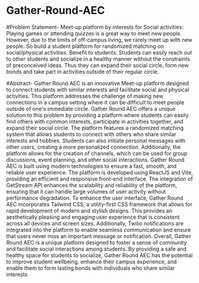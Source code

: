 # Gather-Round-AEC

#Problem Statement-
Meet-up platform by interests for Social activities:
Playing games or attending quizzes is a great way to meet new people. However,
due to the limits of off-campus living, we rarely meet up with new people. So build a
student platform for randomized matching on social/physical activities.
Benefit to students: Students can easily reach out to other students and socialize in
a healthy manner without the constraints of preconceived ideas. Thus they can
expand their social circle, form new bonds and take part in activities outside of their
regular circle.

#Abstract-
Gather Round AEC is an innovative Meet-up platform designed to connect 
students with similar interests and facilitate social and physical activities. This 
platform addresses the challenge of making new connections in a campus 
setting where it can be difficult to meet people outside of one's immediate 
circle. Gather Round AEC offers a unique solution to this problem by providing 
a platform where students can easily find others with common interests, 
participate in activities together, and expand their social circle.
The platform features a randomized matching system that allows students to 
connect with others who share similar interests and hobbies. Students can also 
initiate personal messages with other users, creating a more personalized 
connection. Additionally, the platform allows for the creation of channels, 
which can be used for group discussions, event planning, and other social 
interactions.
Gather Round AEC is built using modern technologies to ensure a fast, smooth, 
and reliable user experience. The platform is developed using ReactJS and Vite, 
providing an efficient and responsive front-end interface. The integration of 
GetStream API enhances the scalability and reliability of the platform, ensuring 
that it can handle large volumes of user activity without performance 
degradation.
To enhance the user interface, Gather Round AEC incorporates Tailwind CSS, a 
utility-first CSS framework that allows for rapid development of modern and 
stylish designs. This provides an aesthetically pleasing and engaging user 
experience that is consistent across all devices and screen sizes. Additionally, 
Twilio notifications are integrated into the platform to enable seamless 
communication and ensure that users never miss an important message or 
notification.
Overall, Gather Round AEC is a unique platform designed to foster a sense of 
community and facilitate social interactions among students. By providing a 
safe and healthy space for students to socialize, Gather Round AEC has the 
potential to improve student wellbeing, enhance their campus experience, and 
enable them to form lasting bonds with individuals who share similar interests

